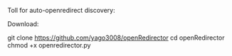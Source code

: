 Toll for auto-openredirect discovery:

Download:

git clone https://github.com/yago3008/openRedirector
cd openRedirector
chmod +x openredirector.py
